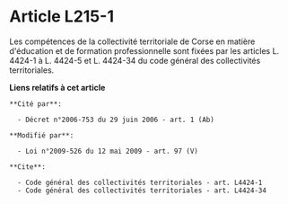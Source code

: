# Article L215-1

Les compétences de la collectivité territoriale de Corse en matière d'éducation et de formation professionnelle sont fixées
par les articles L. 4424-1 à L. 4424-5 et L. 4424-34 du code général des collectivités territoriales.

**Liens relatifs à cet article**

	**Cité par**:

	  - Décret n°2006-753 du 29 juin 2006 - art. 1 (Ab)

	**Modifié par**:

	  - Loi n°2009-526 du 12 mai 2009 - art. 97 (V)

	**Cite**:

	  - Code général des collectivités territoriales - art. L4424-1
	  - Code général des collectivités territoriales - art. L4424-34
